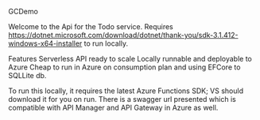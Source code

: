 GCDemo

Welcome to the Api for the Todo service.
Requires https://dotnet.microsoft.com/download/dotnet/thank-you/sdk-3.1.412-windows-x64-installer to run locally.

Features
     Serverless API ready to scale
     Locally runnable and deployable to Azure
     Cheap to run in Azure on consumption plan and using EFCore to SQLLite db.

To run this locally, it requires the latest Azure Functions SDK; VS should download it for you on run.
There is a swagger url presented which is compatible with API Manager and API Gateway in Azure as well.
    
